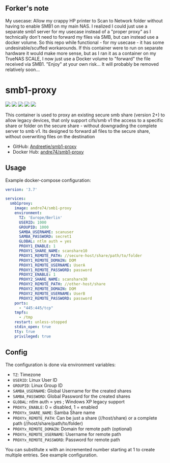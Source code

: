 ## Forker's note ##
My usecase: Allow my crappy HP printer to Scan to Network folder without having to enable SMB1 on my main NAS.
I realized I could just use a separate smb1 server for my usecase instead of a "proper proxy" as I technically don't need to forward my files via SMB, but can instead use a docker volume. So this repo while functional - for my usecase - it has some undesirable/scuffed workarounds.
If this container were to run on separate hardware it would make more sense, but as I ran it as a container on my TrueNAS SCALE, I now just use a Docker volume to "forward" the file received via SMB1.
"Enjoy" at your own risk... It will probably be removed relatively soon...


# smb1-proxy #

[![](https://img.shields.io/docker/v/andre74/smb1-proxy?sort=semver)](https://hub.docker.com/r/andre74/smb1-proxy/tags)
[![](https://img.shields.io/docker/pulls/andre74/smb1-proxy)](https://hub.docker.com/r/andre74/smb1-proxy)
[![](https://img.shields.io/docker/stars/andre74/smb1-proxy)](https://hub.docker.com/r/andre74/smb1-proxy)
[![](https://img.shields.io/docker/image-size/andre74/smb1-proxy)](https://hub.docker.com/r/andre74/smb1-proxy)
[![](https://img.shields.io/docker/cloud/build/andre74/smb1-proxy)](https://hub.docker.com/r/andre74/smb1-proxy/builds)

This container is used to proxy an existing secure smb share (version 2+) to allow legacy devices, that only support cifs/smb v1 the access to a specific share or folder on the secure share - without downgrading the complete server to smb v1. Its designed to forward all files to the secure share, without overwriting files on the destination

* GitHub: [Andreetje/smb1-proxy](https://github.com/Andreetje/smb1-proxy)
* Docker Hub: [andre74/smb1-proxy](https://hub.docker.com/repository/docker/andre74/smb1-proxy)

## Usage ##

Example docker-compose configuration:

```yml
version: '3.7'

services:
  smb1proxy:
    image: andre74/smb1-proxy
    environment:
      TZ: 'Europe/Berlin'
      USERID: 1000
      GROUPID: 1000
      SAMBA_USERNAME: scanuser
      SAMBA_PASSWORD: secret1
      GLOBAL: ntlm auth = yes
      PROXY1_ENABLE: 1
      PROXY1_SHARE_NAME: scanshare10
      PROXY1_REMOTE_PATH: //secure-host/share/path/to/folder
      PROXY1_REMOTE_DOMAIN: DOM
      PROXY1_REMOTE_USERNAME: UserA
      PROXY1_REMOTE_PASSWORD: password
      PROXY2_ENABLE: 1
      PROXY2_SHARE_NAME: scanshare30
      PROXY2_REMOTE_PATH: //other-host/share
      PROXY2_REMOTE_DOMAIN: DOM
      PROXY2_REMOTE_USERNAME: UserB
      PROXY2_REMOTE_PASSWORD: password
    ports:
      - "445:445/tcp"
    tmpfs:
      - /tmp
    restart: unless-stopped
    stdin_open: true
    tty: true
    privileged: true
```

## Config ##

The configuration is done via environment variables:

- `TZ`: Timezone
- `USERID`: Linux User ID
- `GROUPID`: Linux Group ID
- `SAMBA_USERNAME`: Global Username for the created shares
- `SAMBA_PASSWORD`: Global Password for the created shares
- `GLOBAL`: ntlm auth = yes ; Windows XP legacy support
- `PROXYx_ENABLE`: 0 = disabled, 1 = enabled
- `PROXYx_SHARE_NAME`: Samba Share name
- `PROXYx_REMOTE_PATH`: Can be just a share (//host/share) or a complete path (//host/share/path/to/folder)
- `PROXYx_REMOTE_DOMAIN`: Domain for remote path (optional)
- `PROXYx_REMOTE_USERNAME`: Username for remote path
- `PROXYx_REMOTE_PASSWORD`: Password for remote path

You can substitute x with an incremented number starting at 1 to create multiple entries. See example configuration.
